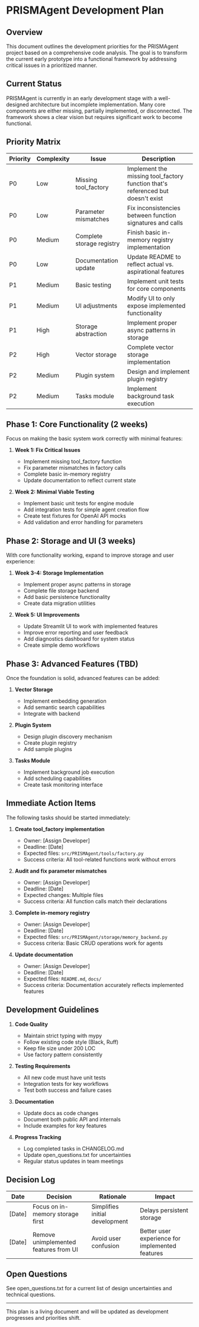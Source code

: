 # PRISMAgent Development Plan

## Overview

This document outlines the development priorities for the PRISMAgent project based on a comprehensive code analysis. The goal is to transform the current early prototype into a functional framework by addressing critical issues in a prioritized manner.

## Current Status

PRISMAgent is currently in an early development stage with a well-designed architecture but incomplete implementation. Many core components are either missing, partially implemented, or disconnected. The framework shows a clear vision but requires significant work to become functional.

## Priority Matrix

| Priority | Complexity | Issue | Description |
|----------|------------|-------|-------------|
| P0 | Low | Missing tool_factory | Implement the missing tool_factory function that's referenced but doesn't exist |
| P0 | Low | Parameter mismatches | Fix inconsistencies between function signatures and calls |
| P0 | Medium | Complete storage registry | Finish basic in-memory registry implementation |
| P0 | Low | Documentation update | Update README to reflect actual vs. aspirational features |
| P1 | Medium | Basic testing | Implement unit tests for core components |
| P1 | Medium | UI adjustments | Modify UI to only expose implemented functionality |
| P1 | High | Storage abstraction | Implement proper async patterns in storage |
| P2 | High | Vector storage | Complete vector storage implementation |
| P2 | Medium | Plugin system | Design and implement plugin registry |
| P2 | Medium | Tasks module | Implement background task execution |

## Phase 1: Core Functionality (2 weeks)

Focus on making the basic system work correctly with minimal features:

1. **Week 1: Fix Critical Issues**
   - Implement missing tool_factory function
   - Fix parameter mismatches in factory calls
   - Complete basic in-memory registry
   - Update documentation to reflect current state

2. **Week 2: Minimal Viable Testing**
   - Implement basic unit tests for engine module
   - Add integration tests for simple agent creation flow
   - Create test fixtures for OpenAI API mocks
   - Add validation and error handling for parameters

## Phase 2: Storage and UI (3 weeks)

With core functionality working, expand to improve storage and user experience:

1. **Week 3-4: Storage Implementation**
   - Implement proper async patterns in storage
   - Complete file storage backend
   - Add basic persistence functionality
   - Create data migration utilities

2. **Week 5: UI Improvements**
   - Update Streamlit UI to work with implemented features
   - Improve error reporting and user feedback
   - Add diagnostics dashboard for system status
   - Create simple demo workflows

## Phase 3: Advanced Features (TBD)

Once the foundation is solid, advanced features can be added:

1. **Vector Storage**
   - Implement embedding generation
   - Add semantic search capabilities
   - Integrate with backend

2. **Plugin System**
   - Design plugin discovery mechanism
   - Create plugin registry
   - Add sample plugins

3. **Tasks Module**
   - Implement background job execution
   - Add scheduling capabilities
   - Create task monitoring interface

## Immediate Action Items

The following tasks should be started immediately:

1. **Create tool_factory implementation**
   - Owner: [Assign Developer]
   - Deadline: [Date]
   - Expected files: `src/PRISMAgent/tools/factory.py`
   - Success criteria: All tool-related functions work without errors

2. **Audit and fix parameter mismatches**
   - Owner: [Assign Developer]
   - Deadline: [Date]
   - Expected changes: Multiple files
   - Success criteria: All function calls match their declarations

3. **Complete in-memory registry**
   - Owner: [Assign Developer]
   - Deadline: [Date]
   - Expected files: `src/PRISMAgent/storage/memory_backend.py`
   - Success criteria: Basic CRUD operations work for agents

4. **Update documentation**
   - Owner: [Assign Developer]
   - Deadline: [Date]
   - Expected files: `README.md`, `docs/`
   - Success criteria: Documentation accurately reflects implemented features

## Development Guidelines

1. **Code Quality**
   - Maintain strict typing with mypy
   - Follow existing code style (Black, Ruff)
   - Keep file size under 200 LOC
   - Use factory pattern consistently

2. **Testing Requirements**
   - All new code must have unit tests
   - Integration tests for key workflows
   - Test both success and failure cases

3. **Documentation**
   - Update docs as code changes
   - Document both public API and internals
   - Include examples for key features

4. **Progress Tracking**
   - Log completed tasks in CHANGELOG.md
   - Update open_questions.txt for uncertainties
   - Regular status updates in team meetings

## Decision Log

| Date | Decision | Rationale | Impact |
|------|----------|-----------|--------|
| [Date] | Focus on in-memory storage first | Simplifies initial development | Delays persistent storage |
| [Date] | Remove unimplemented features from UI | Avoid user confusion | Better user experience for implemented features |

## Open Questions

See open_questions.txt for a current list of design uncertainties and technical questions.

---

This plan is a living document and will be updated as development progresses and priorities shift.